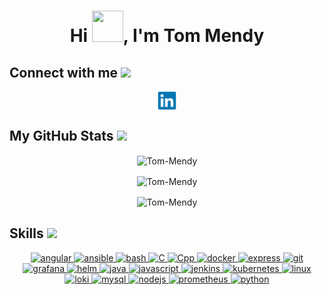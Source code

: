 <h1 align="center">Hi <img src = "https://raw.githubusercontent.com/MartinHeinz/MartinHeinz/master/wave.gif" width="50" height="50">, I'm Tom Mendy</h1>

<h2> Connect with me <img src='https://raw.githubusercontent.com/ShahriarShafin/ShahriarShafin/main/Assets/handshake.gif' width="100"> </h2>

<p align="center">
  <a href="https://linkedin.com/in/tom-mendy" target="blank"><img align="center" src="https://raw.githubusercontent.com/devicons/devicon/master/icons/linkedin/linkedin-original.svg" alt="tom-mendy" height="30" width="30" /></a>
</p>

<h2> My GitHub Stats <img src='https://media1.giphy.com/media/du3J3cXyzhj75IOgvA/giphy.gif?cid=ecf05e47x2g034i9pzwtzzsd3xgg2w9nr94t4tflbbgo3008&rid=giphy.gif' width="40"> </h2>

<p align="center"><img align="center" src="https://github-readme-stats.vercel.app/api?username=Tom-Mendy&show_icons=true&theme=radical" alt="Tom-Mendy" /></p>
<p align="center"><img align="center" src="http://github-readme-streak-stats.herokuapp.com?user=Tom-Mendy&theme=radical" alt="Tom-Mendy" /></p>
<p align="center"><img align="center" src="https://github-readme-stats.vercel.app/api/top-langs/?username=Tom-Mendy&layout=compact&theme=radical" alt="Tom-Mendy" /></p>

<h2> Skills <img src = "https://media2.giphy.com/media/QssGEmpkyEOhBCb7e1/giphy.gif?cid=ecf05e47a0n3gi1bfqntqmob8g9aid1oyj2wr3ds3mg700bl&rid=giphy.gif" width="32"> </h2>

<p align="center">
  <a href="https://angular.io/" target="_blank"> <img src="https://img.shields.io/badge/angular-0d1016?style=for-the-badge&logo=angular" alt="angular" /> </a>
  <a href="https://www.ansible.com/" target="_blank"> <img src="https://img.shields.io/badge/ansible-0d1016?style=for-the-badge&logo=ansible" alt="ansible" /> </a>
  <a href="https://gnu.org/software/bash/" target="_blank"> <img src="https://img.shields.io/badge/bash-0d1016?style=for-the-badge&logo=gnubash" alt="bash" /> </a>
  <a href="https://en.wikipedia.org/wiki/C_(programming_language)" target="_blank"> <img src="https://img.shields.io/badge/C-0d1016?style=for-the-badge&logo=c" alt="C" /> </a>
  <a href="https://en.wikipedia.org/wiki/C%2B%2B" target="_blank"> <img src="https://img.shields.io/badge/C++-0d1016?style=for-the-badge&logo=cplusplus" alt="Cpp" /> </a>
  <a href="https://docker.com/" target="_blank"> <img src="https://img.shields.io/badge/docker-0d1016?style=for-the-badge&logo=docker" alt="docker" /> </a>
  <a href="https://expressjs.com" target="_blank"> <img src="https://img.shields.io/badge/express-0d1016?style=for-the-badge&logo=express" alt="express" /> </a>
  <a href="https://git-scm.com/" target="_blank"> <img src="https://img.shields.io/badge/git-0d1016?style=for-the-badge&logo=git" alt="git" /> </a>
  <a href="https://grafana.com/" target="_blank"> <img src="https://img.shields.io/badge/grafana-0d1016?style=for-the-badge&logo=grafana" alt="grafana" /> </a>
<!--   <a href="https://groovy-lang.org/" target="_blank"> <img src="https://img.shields.io/badge/groovy-0d1016?style=for-the-badge&logo=apachegroovy" alt="groovy" /> </a> -->
  <a href="https://helm.sh/" target="_blank"> <img src="https://img.shields.io/badge/helm-0d1016?style=for-the-badge&logo=helm" alt="helm" /> </a>
  <a href="https://java.com" target="_blank"> <img src="https://img.shields.io/badge/java-0d1016?style=for-the-badge&logo=oracle&logoColor=withe" alt="java" /> </a>
  <a href="https://developer.mozilla.org/en-US/docs/Web/JavaScript" target="_blank"> <img src="https://img.shields.io/badge/java%20script-0d1016?style=for-the-badge&logo=javascript" alt="javascript" /> </a>
  <a href="https://www.jenkins.io" target="_blank"> <img src="https://img.shields.io/badge/jenkins-0d1016?style=for-the-badge&logo=jenkins" alt="jenkins" /> </a>
<!--   <a href="https://jmeter.apache.org/" target="_blank"> <img src="https://img.shields.io/badge/jmeter-0d1016?style=for-the-badge&logo=apachejmeter" alt="jmeter" /> </a> -->
  <a href="https://kubernetes.io/" target="_blank"> <img src="https://img.shields.io/badge/kubernetes-0d1016?style=for-the-badge&logo=kubernetes" alt="kubernetes" /> </a>
  <a href="https://linux.org/" target="_blank"> <img src="https://img.shields.io/badge/linux-0d1016?style=for-the-badge&logo=linux" alt="linux" /> </a>
  <a href="https://grafana.com/oss/loki/" target="_blank"> <img src="https://img.shields.io/badge/loki-0d1016?style=for-the-badge&logo=grafana" alt="loki" /> </a>
  <a href="https://mysql.com/" target="_blank"> <img src="https://img.shields.io/badge/mysql-0d1016?style=for-the-badge&logo=mysql" alt="mysql" /> </a>
  <a href="https://nodejs.org" target="_blank"> <img src="https://img.shields.io/badge/node%20js-0d1016?style=for-the-badge&logo=nodedotjs" alt="nodejs" /> </a>
<!--   <a href="https://postman.com" target="_blank"> <img src="https://img.shields.io/badge/postman-0d1016?style=for-the-badge&logo=postman" alt="postman" /> </a> -->
  <a href="https://prometheus.io/" target="_blank"> <img src="https://img.shields.io/badge/prometheus-0d1016?style=for-the-badge&logo=prometheus" alt="prometheus" /> </a>
  <a href="https://python.org" target="_blank"> <img src="https://img.shields.io/badge/python-0d1016?style=for-the-badge&logo=python" alt="python" /> </a>
</p>
